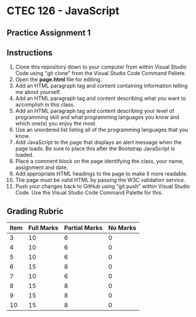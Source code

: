 # CTEC 126 - JavaScript

## Practice Assignment 1

## Instructions

1. Clone this repository down to your computer from within Visual Studio Code using "git clone" from the Visual Studio Code Command Pallete.
2. Open the **page.html** file for editing.
3. Add an HTML paragraph tag and content containing information telling me about yourself.
4. Add an HTML paragraph tag and content describing what you want to accomplish in this class.
5. Add an HTML paragraph tag and content describing your level of programming skill and what programming languages you know and which one(s) you enjoy the most.
6. Use an unordered list listing all of the programming languages that you know.
7. Add JavaScript to the page that displays an alert message when the page loads. Be sure to place this after the Bootstrap JavaScript is loaded.
8. Place a comment block on the page identifying the class, your name, assignment and date.
9. Add appropriate HTML headings to the page to make it more readable.
10. The page must be valid HTML by passing the W3C validation service.
11. Push your changes back to GitHub using "git push" within Visual Studio Code. Use the Visual Studio Code Command Palette for this.

## Grading Rubric

| Item | Full Marks  | Partial Marks | No Marks |
|:--|:--|:--|:--|
| 3 | 10 | 6 | 0 |
| 4 | 10 | 6 | 0 |
| 5 | 10 | 6 | 0 |
| 6 | 15 | 8 | 0 |
| 7 | 10 | 6 | 0 |
| 8 | 15 | 8 | 0 |
| 9 | 15 | 8 | 0 |
| 10 | 15 | 8 | 0 |
